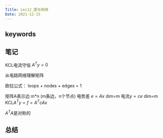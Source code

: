 ```yaml
---
Title: Lec12_图与网络
Date: 2021-12-15
---
```


## keywords

## 笔记

 KCL电流守恒 $A^Ty=0$
 
 从电路网络理解矩阵
 
欧拉公式： loops + nodes + edges = 1

矩阵A表示边 m\*n (m条边，n个节点)
电势差 $e=Ax$ dim=m
电流$y=ce$ dim=m
KCL$A^Ty=f=A^TcAx$

$A^TA$是对称的


## 总结